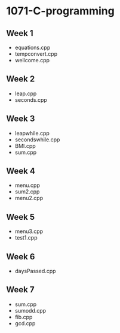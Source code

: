 # 1071-C-programming

## Week 1
* equations.cpp
* tempconvert.cpp
* wellcome.cpp

## Week 2
* leap.cpp
* seconds.cpp

## Week 3
* leapwhile.cpp
* secondswhile.cpp
* BMI.cpp
* sum.cpp

## Week 4
* menu.cpp
* sum2.cpp
* menu2.cpp

## Week 5
* menu3.cpp
* test1.cpp

## Week 6
* daysPassed.cpp

## Week 7
* sum.cpp
* sumodd.cpp
* fib.cpp
* gcd.cpp
